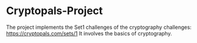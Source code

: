 # Cryptopals-Project
The project implements the Set1 challenges of the cryptography challenges: https://cryptopals.com/sets/1 It involves the basics of cryptography.
